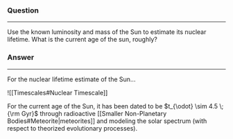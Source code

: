### Question
---
Use the known luminosity and mass of the Sun to estimate its nuclear lifetime. What is the current age of the sun, roughly?

### Answer
---
For the nuclear lifetime estimate of the Sun...

![[Timescales#Nuclear Timescale]]

For the current age of the Sun, it has been dated to be $t_{\odot} \sim 4.5 \; {\rm Gyr}$ through radioactive [[Smaller Non-Planetary Bodies#Meteorite|meteorites]] and modeling the solar spectrum (with respect to theorized evolutionary processes).